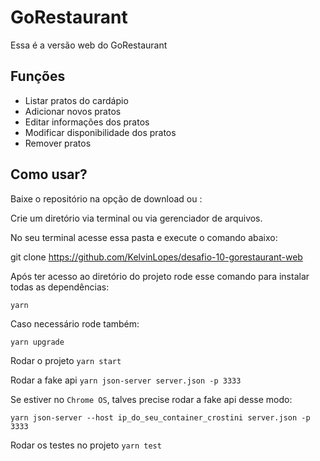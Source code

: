 # GoRestaurant

Essa é a versão web do GoRestaurant

## Funções

* Listar pratos do cardápio
* Adicionar novos pratos
* Editar informações dos pratos
* Modificar disponibilidade dos pratos
* Remover pratos

## Como usar?

Baixe o repositório na opção de download ou :

Crie um diretório via terminal ou via gerenciador de arquivos.

No seu terminal acesse essa pasta e execute o comando abaixo:

git clone https://github.com/KelvinLopes/desafio-10-gorestaurant-web

Após ter acesso ao diretório do projeto rode esse comando para instalar todas as dependências:

```yarn```

Caso necessário rode também:

```yarn upgrade```

Rodar o projeto ```yarn start```

Rodar a fake api ```yarn json-server server.json -p 3333```

Se estiver no ```Chrome OS```, talves precise rodar a fake api desse modo:

```yarn json-server --host ip_do_seu_container_crostini server.json -p 3333```

Rodar os testes no projeto ```yarn test```
